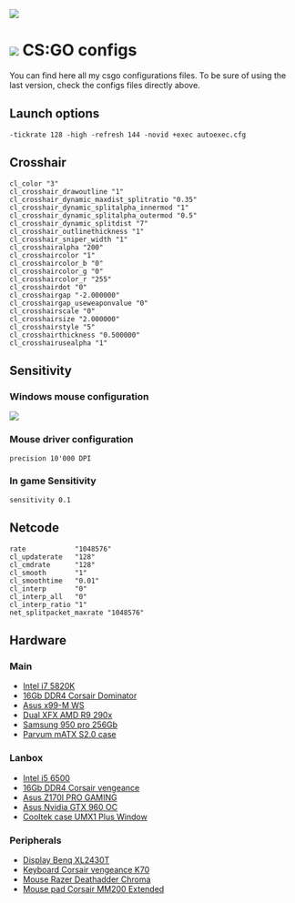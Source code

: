 ![](https://lh3.googleusercontent.com/2HuAtPLtdSt96gYMEbYti9tmj6wDUpt2R35fCmN98_7XJiuR7KDXCfCz8oAsGF4GbkMKpngxG7xg92vMR_WfkUDb6fonFxWPHcV3QQ3RFKDW-LNEbun3cmzgEtvTRg9ZhyqUPwPxOEmgunFJPY7D6mc91Z0ap8JCbtemilgtvjyrLFCFVtQ-XH1H66-GgzYJxr1W_bggDLUAYl9RDZcshfq1kAD72SWdQvP8yeG0d0d9yi7DF1v4bW9PwlORpGhMlPVG-wvoVjkBewaKWKO-g6ifYHKgUz-eXM59RPsmohB_RvaD7Ociz9V1THH_KttvdcbbNcUol2gZBol0beexQX9ZhVhYT_7cznUGWAlZvdyn_RRC4YS2VKTxlhkP6_S52eCNnDDqDH4iWrZop2nPcSrVWFWzoPNX4dCVECAs5MByBaX-IZ-TIooj-S_-3Lnj16KSU0B60HzfWaDsTG5l89MWDLCUcJs1Q9kNEjAn5t6HYu3jQWS0ekCf6-N28Ob4xbjKEzebrQK8x2Rc76VWpEZSW9WhUlkawy6UPi8RNZwyPkLOQ_r04UZt58r5-3Wn5t2r=w1444-no)

# ![](https://lh3.googleusercontent.com/h22PNgYuDGCxIUk-hKgSaD1G9WzPY0v_AiHW8LtWubswaza4DgL3Wnbzt7PXewD_OWTCj3ecTA8DUrt6IDxRHqyeFDH2yflZyoJif8WluONbQ_fsHcQ46bgU5s-XsNx2mSd7c1uhP-BO2onu4Lg5u19GwhTXvQEVVzjPUSBk0PAIJmXPDbBWtqyJADwGviol8ZmXRdvcTEwgK2Halcxf1Ys3cXT4t9a2cypvjlHf0UpXHAqV_R4h2Wd59234LE5ZnEpGHN3YZC-uPQjqnzzXLz7mYEf0uXcvNrHWPFfQfcLNOJGGT4p-s_4op0dSple7SU4guVZlb7uLaTTNTkW_VBR23_amLA46eKxB_a1M6lW6MUA8NV57AzGPGC4pw9HTOXpWGMaw98u3zKAIvK-H6tb9gAj0EAlJZU9RTD1vqpkpXoPxs9oobOoFVoxKBDu45bvBCssGfhOuP2IrvnW6Y5LTXInyAeCkvjsjIwac_dLnt3TC-JGGRfvHqN0GnAKPrnK2cHW4D83pE7BmVHtoIwYPJJ7n8RvU6CY28P5jTvPe8Izb7o7EzV1bI_zsAzZueVgw=s120-no) CS:GO configs

You can find here all my csgo configurations files. To be sure of using the last version, check the configs files directly above.

## Launch options
```
-tickrate 128 -high -refresh 144 -novid +exec autoexec.cfg
```

## Crosshair

```
cl_color "3"
cl_crosshair_drawoutline "1"
cl_crosshair_dynamic_maxdist_splitratio "0.35"
cl_crosshair_dynamic_splitalpha_innermod "1"
cl_crosshair_dynamic_splitalpha_outermod "0.5"
cl_crosshair_dynamic_splitdist "7"
cl_crosshair_outlinethickness "1"
cl_crosshair_sniper_width "1"
cl_crosshairalpha "200"
cl_crosshaircolor "1"
cl_crosshaircolor_b "0"
cl_crosshaircolor_g "0"
cl_crosshaircolor_r "255"
cl_crosshairdot "0"
cl_crosshairgap "-2.000000"
cl_crosshairgap_useweaponvalue "0"
cl_crosshairscale "0"
cl_crosshairsize "2.000000"
cl_crosshairstyle "5"
cl_crosshairthickness "0.500000"
cl_crosshairusealpha "1"
```

## Sensitivity

### Windows mouse configuration

![](https://lh3.googleusercontent.com/5_OXR-EGeQzsPCBDxwyMliqhB7OFDWgWc_wPvjqRzLsMUok0kl4Vtx35BOez3fL_QHyG-0P9_Jm5UeTrFCDwas15JoA8sVNBEYXmgeUhD9EU_QvvUSSERhFJBbSNAi24-ciSZ6nTP17tjgvR69jTn8nVOhYv25B4EgRX3j1mFc4JxdV_tJT2uRmTQWPuxvrXTJ6SBBvQxvedTftn8RYS-m8lqfHKIA0NCSA2mpq1BY8Gxk-0obletkdbOYlzTq6XPIgcSYwaRU0_5YCAzU4PaeSuT4B5urNn6ns9I9f2pqw8uPmrFDYE2wJnZXo_qHwsQzHwnM7rV-JOwKL4WHBbxgS-Q_axuVqwNRjgcysfJJeJf18Biaxhx24VTqNmA56YMhIGhEUDIin_ug97rc8sO8IQ61yOrYArXRTbu3cTPHuEMsO4PnpJR5IFfbBeP4SkkvYGG38WAgoHlZx0WnWLe2DhugFbKU3C5uR4VxXIS2c8WC6e-eip69LfXQ0b8ojbEJGq8Qm_XFRyBoR4MjIKfjgW90xmMYdOFcjra81uDUzs1rIxl8CBvNHmCrwco6TpyPM5=w414-h461-no)

### Mouse driver configuration

```
precision 10'000 DPI
```

### In game Sensitivity

```
sensitivity 0.1
```

## Netcode

```
rate            "1048576"
cl_updaterate   "128"
cl_cmdrate      "128"
cl_smooth       "1"
cl_smoothtime   "0.01"
cl_interp       "0"
cl_interp_all   "0"
cl_interp_ratio "1"
net_splitpacket_maxrate "1048576"
```

## Hardware

### Main

- [Intel i7 5820K](http://ark.intel.com/fr/products/82932/Intel-Core-i7-5820K-Processor-15M-Cache-up-to-3_60-GHz)
- [16Gb DDR4 Corsair Dominator](http://www.corsair.com/en/dominator-platinum-series-16gb-2-x-8gb-ddr4-dram-2666mhz-c15-memory-kit-cmd16gx4m2a2666c15)
- [Asus x99-M WS](https://www.asus.com/Motherboards/X99M_WS/)
- [Dual XFX AMD R9 290x](http://www.xfxforce.com/en-us/products/amd-radeon-r9-200-series/amd-radeon-r9-290x-black-edition-r9-290x-edbd)
- [Samsung 950 pro 256Gb](http://www.samsung.com/global/business/semiconductor/minisite/SSD/global/html/ssd950pro/overview.html)
- [Parvum mATX S2.0 case](http://www.parvumsystems.com/product/s2-5-matx)

### Lanbox

- [Intel i5 6500](http://ark.intel.com/fr/products/88184/Intel-Core-i5-6500-Processor-6M-Cache-up-to-3_60-GHz)
- [16Gb DDR4 Corsair vengeance](http://www.corsair.com/en/vengeance-lpx-16gb-2x8gb-ddr4-dram-3000mhz-c15-memory-kit-black-cmk16gx4m2b3000c15)
- [Asus Z170I PRO GAMING](https://www.asus.com/Motherboards/Z170I-PRO-GAMING/)
- [Asus Nvidia GTX 960 OC](https://www.asus.com/ch-fr/Graphics-Cards/TURBOGTX960OC2GD5/)
- [Cooltek case UMX1 Plus Window](http://www.cooltek.de/en/jonsbo/umx-series/142/umx1-plus-window)

### Peripherals

- [Display Benq XL2430T](http://www.benq.com/product/monitor/xl2430t/)
- [Keyboard Corsair vengeance K70](http://www.corsair.com/en/vengeance-k70-fully-mechanical-gaming-keyboard-anodized-black-na-layout)
- [Mouse Razer Deathadder Chroma](http://www.razerzone.com/gaming-mice/razer-deathadder-chroma)
- [Mouse pad Corsair MM200 Extended](http://www.corsair.com/en/corsair-mm200-gaming-mouse-mat-extended-edition)
